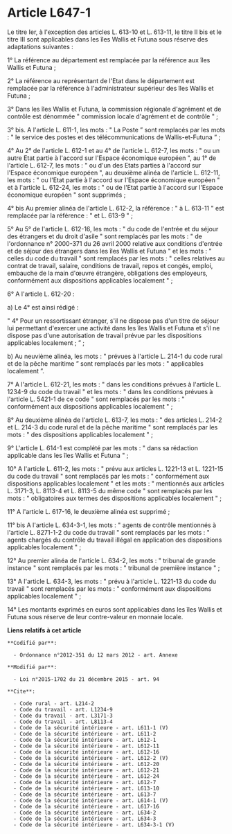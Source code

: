 # Article L647-1

Le titre Ier, à l'exception des articles L. 613-10 et L. 613-11, le titre II bis et le titre III sont applicables dans les
îles Wallis et Futuna sous réserve des adaptations suivantes : 

1° La référence au département est remplacée par la référence aux îles Wallis et Futuna ; 

2° La référence au représentant de l'Etat dans le département est remplacée par la référence à l'administrateur supérieur des
îles Wallis et Futuna ; 

3° Dans les îles Wallis et Futuna, la commission régionale d'agrément et de contrôle est dénommée " commission locale
d'agrément et de contrôle " ; 

3° bis. A l'article L. 611-1, les mots : " La Poste ” sont remplacés par les mots : " le service des postes et des
télécommunications de Wallis-et-Futuna ” ; 

4° Au 2° de l'article L. 612-1 et au 4° de l'article L. 612-7, les mots : " ou un autre Etat partie à l'accord sur l'Espace
économique européen ", au 1° de l'article L. 612-7, les mots : " ou d'un des Etats parties à l'accord sur l'Espace économique
européen ", au deuxième alinéa de l'article L. 612-11, les mots : " ou l'Etat partie à l'accord sur l'Espace économique
européen " et à l'article L. 612-24, les mots : " ou de l'Etat partie à l'accord sur l'Espace économique européen " sont
supprimés ; 

4° bis Au premier alinéa de l'article L. 612-2, la référence : " à L. 613-11 " est remplacée par la référence : " et L. 613-9
" ; 

5° Au 5° de l'article L. 612-16, les mots : " du code de l'entrée et du séjour des étrangers et du droit d'asile " sont
remplacés par les mots : " de l'ordonnance n° 2000-371 du 26 avril 2000 relative aux conditions d'entrée et de séjour des
étrangers dans les îles Wallis et Futuna " et les mots : " celles du code du travail " sont remplacés par les mots : " celles
relatives au contrat de travail, salaire, conditions de travail, repos et congés, emploi, embauche de la main d'œuvre
étrangère, obligations des employeurs, conformément aux dispositions applicables localement " ; 

6° A l'article L. 612-20 : 

a) Le 4° est ainsi rédigé : 

" 4° Pour un ressortissant étranger, s'il ne dispose pas d'un titre de séjour lui permettant d'exercer une activité dans les
îles Wallis et Futuna et s'il ne dispose pas d'une autorisation de travail prévue par les dispositions applicables
localement ; ” ; 

b) Au neuvième alinéa, les mots : " prévues à l'article L. 214-1 du code rural et de la pêche maritime ” sont remplacés par
les mots : " applicables localement ”. 

7° A l'article L. 612-21, les mots : " dans les conditions prévues à l'article L. 1234-9 du code du travail " et les mots : "
dans les conditions prévues à l'article L. 5421-1 de ce code " sont remplacés par les mots : " conformément aux dispositions
applicables localement " ; 

8° Au deuxième alinéa de l'article L. 613-7, les mots : " des articles L. 214-2 et L. 214-3 du code rural et de la pêche
maritime " sont remplacés par les mots : " des dispositions applicables localement " ; 

9° L'article L. 614-1 est complété par les mots : " dans sa rédaction applicable dans les îles Wallis et Futuna " ; 

10° A l'article L. 611-2, les mots : " prévu aux articles L. 1221-13 et L. 1221-15 du code du travail " sont remplacés par
les mots : " conformément aux dispositions applicables localement " et les mots : " mentionnés aux articles L. 3171-3, L.
8113-4 et L. 8113-5 du même code " sont remplacés par les mots : " obligatoires aux termes des dispositions applicables
localement " ; 

11° A l'article L. 617-16, le deuxième alinéa est supprimé ; 

11° bis A l'article L. 634-3-1, les mots : " agents de contrôle mentionnés à l'article L. 8271-1-2 du code du travail " sont
remplacés par les mots : " agents chargés du contrôle du travail illégal en application des dispositions applicables
localement " ; 

12° Au premier alinéa de l'article L. 634-2, les mots : " tribunal de grande instance " sont remplacés par les mots : "
tribunal de première instance " ; 

13° A l'article L. 634-3, les mots : " prévu à l'article L. 1221-13 du code du travail " sont remplacés par les mots : "
conformément aux dispositions applicables localement " ; 

14° Les montants exprimés en euros sont applicables dans les îles Wallis et Futuna sous réserve de leur contre-valeur en
monnaie locale.

**Liens relatifs à cet article**

	**Codifié par**:

	  - Ordonnance n°2012-351 du 12 mars 2012 - art. Annexe

	**Modifié par**:

	  - Loi n°2015-1702 du 21 décembre 2015 - art. 94

	**Cite**:

	  - Code rural - art. L214-2
	  - Code du travail - art. L1234-9
	  - Code du travail - art. L3171-3
	  - Code du travail - art. L8113-4
	  - Code de la sécurité intérieure - art. L611-1 (V)
	  - Code de la sécurité intérieure - art. L611-2
	  - Code de la sécurité intérieure - art. L612-1
	  - Code de la sécurité intérieure - art. L612-11
	  - Code de la sécurité intérieure - art. L612-16
	  - Code de la sécurité intérieure - art. L612-2 (V)
	  - Code de la sécurité intérieure - art. L612-20
	  - Code de la sécurité intérieure - art. L612-21
	  - Code de la sécurité intérieure - art. L612-24
	  - Code de la sécurité intérieure - art. L612-7
	  - Code de la sécurité intérieure - art. L613-10
	  - Code de la sécurité intérieure - art. L613-7
	  - Code de la sécurité intérieure - art. L614-1 (V)
	  - Code de la sécurité intérieure - art. L617-16
	  - Code de la sécurité intérieure - art. L634-2
	  - Code de la sécurité intérieure - art. L634-3
	  - Code de la sécurité intérieure - art. L634-3-1 (V)
